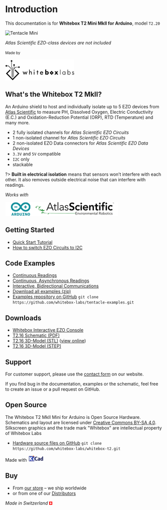 # Introduction

This documentation is for **Whitebox T2 Mini MkII for Arduino**, model `T2.20`

![Tentacle Mini](/_media/whitebox-t2-mkII.jpg)

_Atlas Scientific EZO-class devices are not included_

<small>Made by</small>

![Whitebox Logo](_media/whitebox_logo.png)

## What's the Whitebox T2 MkII?
An Arduino shield to host and individually isolate up to 5 EZO devices from [Atlas Scientific](https://www.atlas-scientific.com) to measure PH, Dissolved Oxygen, Electric Conductivity (E.C.) and Oxidation-Reduction Potential (ORP), RTD (Temperature) and many more.

* 2 fully isolated channels for _Atlas Scientific EZO Circuits_
* 1 non-isolated channel for _Atlas Scientific EZO Circuits_
* 2 non-isolated EZO Data connectors for _Atlas Scientific EZO Data Devices_
* `3.3V` and `5V` compatible
* `I2C` only
* stackable

?> **Built in electrical isolation** means that sensors won’t interfere with each other. It also removes outside electrical noise that can interfere with readings.

_Works with_

![Arduino Atlas Logo](_media/designed-for-arduino-atlas.png)

## Getting Started
* [Quick Start Tutorial](quickstart.md)
* [How to switch EZO Circuits to I2C](protocols.md)

## Code Examples
* [Continuous Readings](continuous-example.md)
* [Continuous, Asynchronous Readings](asynchronous-example.md)
* [Interactive, Bidirectional Communications](interactive-example.md)
* [Download all examples (zip)](https://github.com/whitebox-labs/tentacle-examples/archive/master.zip)
* [Examples repository on GitHub](https://github.com/whitebox-labs/tentacle-examples)
`git clone https://github.com/whitebox-labs/tentacle-examples.git`


## Downloads
* [Whitebox Interactive EZO Console](https://github.com/whitebox-labs/whitebox-ezo-console/archive/main.zip ':target=_blank')
* [T2.16 Schematic (PDF)](https://github.com/whitebox-labs/tentacle-mini-oshw/raw/master/hardware/T2_mini_schematic.pdf)
* [T2.16 3D-Model (STL)](https://github.com/whitebox-labs/tentacle-mini-oshw/raw/master/hardware/mechanical/tentacle_t2.STL) ([view online](https://github.com/whitebox-labs/tentacle-mini-oshw/blob/master/hardware/mechanical/tentacle_t2.STL))
* [T2.16 3D-Model (STEP)](https://github.com/whitebox-labs/tentacle-mini-oshw/raw/master/hardware/mechanical/tentacle_t2.STEP.zip)

## Support
For customer support, please use the [contact form](https://www.whiteboxes.ch/contact/) on our website.

If you find bug in the documentation, examples or the schematic, feel free to create an issue or a pull request on GitHub.


## Open Source
The Whitebox T2 MkII Mini for Arduino is Open Source Hardware. Schematics and layout are licensed under [Creative Commons BY-SA 4.0](http://creativecommons.org/licenses/by-sa/4.0/). Silkscreen graphics and the trade mark "Whitebox" are intellectual property of Whitebox Labs

* [Hardware source files on GitHub](https://github.com/whitebox-labs/whitebox-t2) `git clone https://github.com/whitebox-labs/whitebox-t2.git`

Made with [![KiCAD logo](_media/kicad_logo_small.png)](http://kicad-pcb.org/)

## Buy
* From [our store](https://www.whiteboxes.ch/shop/t2-mini-mk2/) – we ship worldwide
* or from one of our [Distributors](https://www.whiteboxes.ch/distributors)

*Made in Switzerland* ![Switzerland](_media/its-flag-is-a-big-plus.png)
